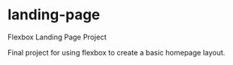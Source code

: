 # landing-page
Flexbox Landing Page Project

Final project for using flexbox to create a basic homepage layout.
